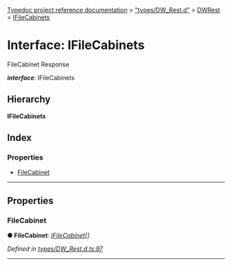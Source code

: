 [Typedoc project reference documentation](../README.md) > ["types/DW_Rest.d"](../modules/_types_dw_rest_d_.md) > [DWRest](../modules/_types_dw_rest_d_.dwrest.md) > [IFileCabinets](../interfaces/_types_dw_rest_d_.dwrest.ifilecabinets.md)

# Interface: IFileCabinets

FileCabinet Response

*__interface__*: IFileCabinets

## Hierarchy

**IFileCabinets**

## Index

### Properties

* [FileCabinet](_types_dw_rest_d_.dwrest.ifilecabinets.md#filecabinet)

---

## Properties

<a id="filecabinet"></a>

###  FileCabinet

**● FileCabinet**: *[IFileCabinet](_types_dw_rest_d_.dwrest.ifilecabinet.md)[]*

*Defined in [types/DW_Rest.d.ts:97](https://github.com/DocuWare/REST-Sample-TS/blob/0222c3e/src/types/DW_Rest.d.ts#L97)*

___

